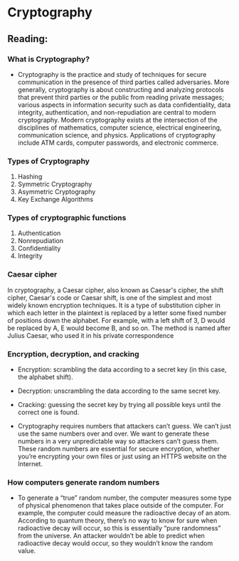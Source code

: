 # Cryptography

## Reading:
### What is Cryptography?
- Cryptography is the practice and study of techniques for secure communication in the presence of third parties called adversaries. More generally, cryptography is about constructing and analyzing protocols that prevent third parties or the public from reading private messages; various aspects in information security such as data confidentiality, data integrity, authentication, and non-repudiation are central to modern cryptography. Modern cryptography exists at the intersection of the disciplines of mathematics, computer science, electrical engineering, communication science, and physics. Applications of cryptography include ATM cards, computer passwords, and electronic commerce.

### Types of Cryptography
1. Hashing
2. Symmetric Cryptography
3. Asymmetric Cryptography
4. Key Exchange Algorithms

### Types of cryptographic functions
1. Authentication
2. Nonrepudiation
3. Confidentiality
4. Integrity

### Caesar cipher
In cryptography, a Caesar cipher, also known as Caesar's cipher, the shift cipher, Caesar's code or Caesar shift, is one of the simplest and most widely known encryption techniques. It is a type of substitution cipher in which each letter in the plaintext is replaced by a letter some fixed number of positions down the alphabet. For example, with a left shift of 3, D would be replaced by A, E would become B, and so on. The method is named after Julius Caesar, who used it in his private correspondence

### Encryption, decryption, and cracking
- Encryption: scrambling the data according to a secret key (in this case, the alphabet shift).
- Decryption: unscrambling the data according to the same secret key. 
- Cracking: guessing the secret key by trying all possible keys until the correct one is found.

- Cryptography requires numbers that attackers can’t guess. We can’t just use the same numbers over and over. We want to generate these numbers in a very unpredictable way so attackers can’t guess them. These random numbers are essential for secure encryption, whether you’re encrypting your own files or just using an HTTPS website on the Internet.

### How computers generate random numbers
- To generate a “true” random number, the computer measures some type of physical phenomenon that takes place outside of the computer. For example, the computer could measure the radioactive decay of an atom. According to quantum theory, there’s no way to know for sure when radioactive decay will occur, so this is essentially “pure randomness” from the universe. An attacker wouldn’t be able to predict when radioactive decay would occur, so they wouldn’t know the random value.